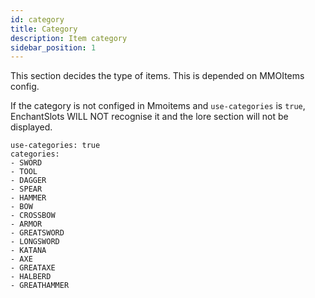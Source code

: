 ```yaml
---
id: category
title: Category
description: Item category
sidebar_position: 1
---
```

This section decides the type of items. This is depended on MMOItems config. 

If the category is not configed in Mmoitems and `use-categories` is `true`, EnchantSlots WILL NOT recognise it and the lore section will not be displayed. 

```
use-categories: true
categories:
- SWORD
- TOOL
- DAGGER
- SPEAR
- HAMMER
- BOW
- CROSSBOW
- ARMOR
- GREATSWORD
- LONGSWORD
- KATANA
- AXE
- GREATAXE
- HALBERD
- GREATHAMMER
```